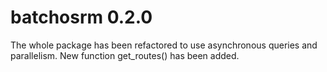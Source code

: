 # batchosrm 0.2.0

The whole package has been refactored to use asynchronous queries and parallelism. 
New function get_routes() has been added. 
